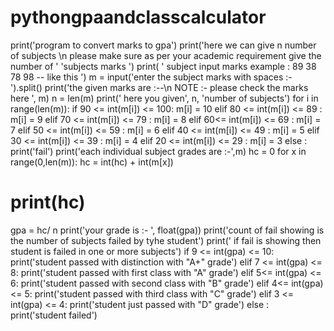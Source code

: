 # pythongpaandclasscalculator
print('program to convert marks to gpa')
print('here we can give n number of subjects \n please make sure as per your academic requirement give the number of '
      'subjects marks  ')
print( ' subject input marks example : 89 38 78 98  -- like this ')
m  = input('enter the subject marks with spaces :-  ').split()
print('the given marks are :--\n NOTE :- please check the marks here ', m)
n = len(m)
print(' here you given', n, 'number of subjects')
for i in range(len(m)):
    if 90 <= int(m[i]) <= 100:
        m[i] = 10
    elif 80 <= int(m[i]) <= 89 :
        m[i] = 9
    elif 70 <= int(m[i]) <= 79 :
        m[i] = 8
    elif 60<= int(m[i]) <= 69 :
        m[i] = 7
    elif 50 <= int(m[i]) <= 59 :
        m[i] = 6
    elif 40 <= int(m[i]) <= 49 :
        m[i] = 5
    elif 30 <= int(m[i]) <= 39 :
        m[i] = 4
    elif 20 <= int(m[i]) <= 29 :
        m[i] = 3
    else :
        print('fail')
print('each individual subject grades are :-',m)
hc = 0
for x in range(0,len(m)):
    hc = int(hc) + int(m[x])
# print(hc)
gpa = hc/ n
print('your grade is :- ', float(gpa))
print('count of fail showing is the number of subjects failed by tyhe student')
print(' if fail is showing then student is failed in one or more subjects')
if 9 <= int(gpa) <= 10:
    print('student passed with distinction with "A+" grade')
elif 7 <= int(gpa) <= 8:
    print('student passed with first class with "A" grade')
elif 5<= int(gpa) <= 6:
    print('student passed with second class with "B" grade')
elif 4<= int(gpa) <= 5:
    print('student passed with third class with "C" grade')
elif 3 <= int(gpa) <= 4:
    print('student just passed  with "D" grade')
else :
    print('student failed')

